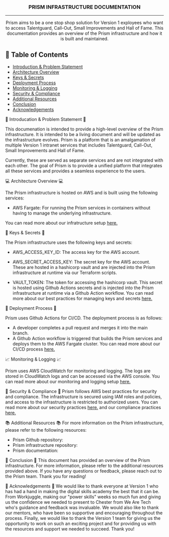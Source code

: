 <h3 align="center"> PRISM INFRASTRUCTURE DOCUMENTATION </h3>

---
<p align="center"> Prism aims to be a one stop shop solution for Version 1 exployees who want to access Talentguard, Call-Out, Small Improvements and Hall of Fame. This documentation provides an overview of the Prism infrastructure and how it is built and maintained. </p>

## 📝 Table of Contents 
- [Introduction & Problem Statement](#problem_statement)
- [Architecture Overview](#architecture)
- [Keys & Secrets](#keys_secrets)
- [Deployment Process](#deployment)
- [Monitoring & Logging](#monitoring)
- [Security & Compliance](#security)
- [Additional Resources](#resources)
- [Conclusion](#conclusion)
- [Acknowledgements](#acknowledgements)

📃 Introducation & Problem Statement 📃 <a name = "problem_statement" align="center"></a>

This documenation is intended to provide a high-level overview of the Prism infrastructure. It is intended to be a living document and will be updated as the infrastructure evolves.
Prism is a platform that is an amalgamation of multiple Version 1 intranet services that includes Talentguard, Call-Out, Small Improvements and Hall of Fame. 

Currently, these are served as separate services and are not integrated with each other. The goal of Prism is to provide a unified platform that integrates all these services and provides a seamless experience to the users.

💻 Architecture Overview 💻 <a name ="architecture"></a>

The Prism infrastructure is hosted on AWS and is built using the following services:
- AWS Fargate: For running the Prism services in containers without having to manage the underlying infrastructure.

You can read more about our infratructure setup [here.](project_documentation/infrastructure.md)

🔐 Keys & Secrets 🔐 <a name ="keys_secrets"></a>

The Prism infrastructure uses the following keys and secrets:
- AWS_ACCESS_KEY_ID: The access key for the AWS account.
- AWS_SECRET_ACCESS_KEY: The secret key for the AWS account.
These are hosted in a hashicorp vault and are injected into the Prism infrastructure at runtime via our Terraform scripts.

- VAULT_TOKEN: The token for accessing the hashicorp vault.
This secret is hosted using Github Actions secrets and is injected into the Prism infrastructure at runtime via a Github Action workflow.
You can read more about our best practices for managing keys and secrets [here.](project_documentation/best_practices.md)

🔧 Deployment Process 🔧 <a name ="deployment"></a>

Prism uses Github Actions for CI/CD. The deployment process is as follows:
- A developer completes a pull request and merges it into the main branch.
- A Github Action workflow is triggered that builds the Prism services and deploys them to the AWS Fargate cluster.
You can read more about our CI/CD process [here.](project_documentation/cicd_pipeline.md)

📈 Monitoring & Logging 📈 <a name ="monitoring"></a>
 
Prism uses AWS CloudWatch for monitoring and logging. The logs are stored in CloudWatch logs and can be accessed via the AWS console.
You can read more about our monitoring and logging setup [here.](project_documentation/maintenance.md)

🪪 Security & Compliance 🪪 <a name ="security"></a>
Prism follows AWS best practices for security and compliance. The infrastructure is secured using IAM roles and policies, and access to the infrastructure is restricted to authorized users.
You can read more about our security practices [here.](project_documentation/security.md) and our compliance practices [here.](/project_documentation/compliance_governance.md)

📚 Additional Resources 📚 <a name ="resources"></a>
For more information on the Prism infrastructure, please refer to the following resources:
- Prism Github repository:
- Prism infrastructure repository:
- Prism documentation: 

📝 Conclusion 📝 <a name ="conclusion"></a>
This document has provided an overview of the Prism infrastructure. For more information, please refer to the additional resources provided above. If you have any questions or feedback, please reach out to the Prism team. Thank you for reading!

🙏 Acknowledgements 🙏 <a name ="acknowledgements"></a>
We would like to thank everyone at Version 1 who has had a hand in making the digital skills academy the best that it can be. From Workjuggle, making our "power skills" weeks so much fun and giving us the confidence we needed to present to Chester from We Are Tech who's guidance and feedback was invaluable. We would also like to thank our mentors, who have been so supportive and encouraging throughout the process. Finally, we would like to thank the Version 1 team for giving us the opportunity to work on such an exciting project and for providing us with the resources and support we needed to succeed. Thank you! 



